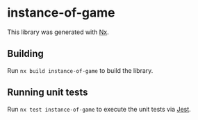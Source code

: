 # instance-of-game

This library was generated with [Nx](https://nx.dev).

## Building

Run `nx build instance-of-game` to build the library.

## Running unit tests

Run `nx test instance-of-game` to execute the unit tests via [Jest](https://jestjs.io).
